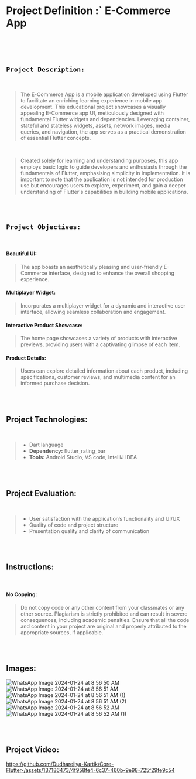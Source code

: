 # Project Definition :`   E-Commerce App

<br><br><br>

## `Project Description:`

<br>

<p> 

> The E-Commerce App is a mobile application developed using Flutter to facilitate an enriching learning experience in mobile app development. This educational project showcases a visually appealing E-Commerce app UI, meticulously designed with fundamental Flutter widgets and dependencies. Leveraging container, stateful and stateless widgets, assets, network images, media queries, and navigation, the app serves as a practical demonstration of essential Flutter concepts.

</p>

<br>

<p>  

> Created solely for learning and understanding purposes, this app employs basic logic to guide developers and enthusiasts through the fundamentals of Flutter, emphasising simplicity in implementation. It is important to note that the application is not intended for production use but encourages users to explore, experiment, and gain a deeper understanding of Flutter's capabilities in building mobile applications.

</p>

<br><br>
## `Project Objectives:`

<br>

#### Beautiful UI:

> The app boasts an aesthetically pleasing and user-friendly E-Commerce interface, designed to enhance the overall shopping experience.


#### Multiplayer Widget:

> Incorporates a multiplayer widget for a dynamic and interactive user interface, allowing seamless collaboration and engagement.


#### Interactive Product Showcase:

> The home page showcases a variety of products with interactive previews, providing users with a captivating glimpse of each item.


#### Product Details:

> Users can explore detailed information about each product, including specifications, customer reviews, and multimedia content for an informed purchase decision.



<br><br>

## Project Technologies:

<br>

> * Dart language
> * **Dependency:** flutter_rating_bar
> * **Tools:** Android Studio, VS code, IntelliJ IDEA


<br><br>

## Project Evaluation:

<br>

> * User satisfaction with the application’s functionality and UI/UX
> * Quality of code and project structure
> * Presentation quality and clarity of communication

<br><br>

## Instructions:

<br>

#### No Copying:

>  Do not copy code or any other content from your classmates or any other source. Plagiarism is strictly prohibited and can result in severe consequences, including academic penalties. Ensure that all the code and content in your project are original and properly attributed
to the appropriate sources, if applicable.


<br><br>

## Images:
![WhatsApp Image 2024-01-24 at 8 56 50 AM](https://github.com/Dudharejiya-Kartik/Core-Flutter-/assets/137186473/f9c87086-913a-4968-a854-c5543fece902)
![WhatsApp Image 2024-01-24 at 8 56 51 AM](https://github.com/Dudharejiya-Kartik/Core-Flutter-/assets/137186473/78a5f036-b2d4-43b2-821e-9d9dfb84b2fa)
![WhatsApp Image 2024-01-24 at 8 56 51 AM (1)](https://github.com/Dudharejiya-Kartik/Core-Flutter-/assets/137186473/c1aa9fa5-f51b-4f58-81a6-cda7be155cc7)
![WhatsApp Image 2024-01-24 at 8 56 51 AM (2)](https://github.com/Dudharejiya-Kartik/Core-Flutter-/assets/137186473/c5b0b538-dd8a-4853-b231-c8033b9189a2)
![WhatsApp Image 2024-01-24 at 8 56 52 AM](https://github.com/Dudharejiya-Kartik/Core-Flutter-/assets/137186473/2d07b9ed-01ee-47eb-8e40-decfc685cd25)
![WhatsApp Image 2024-01-24 at 8 56 52 AM (1)](https://github.com/Dudharejiya-Kartik/Core-Flutter-/assets/137186473/ccb4a83d-1e87-4107-8700-c67e775593bb)

<br><br>

## Project Video:

https://github.com/Dudharejiya-Kartik/Core-Flutter-/assets/137186473/4f958fe4-6c37-460b-9e98-725f29fe9c54


